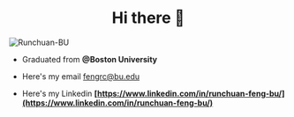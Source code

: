 <!--
**Runchuan-BU/Runchuan-BU** is a ✨ _special_ ✨ repository because its `README.md` (this file) appears on your GitHub profile.

Here are some ideas to get you started:

- 🔭 I’m currently working on ...
- 🌱 I’m currently learning ...
- 👯 I’m looking to collaborate on ...
- 🤔 I’m looking for help with ...
- 💬 Ask me about ...
- 📫 How to reach me: ...
- 😄 Pronouns: ...
- ⚡ Fun fact: ...
-->
<h1 align="center">Hi there 👋</h1>
<p align="left"> <img src="https://komarev.com/ghpvc/?username=Runchuan-BU&label=Profile%20views&color=0e75b6&style=flat" alt="Runchuan-BU" /> </p>

- Graduated from **@Boston University**

- Here's my email [fengrc@bu.edu](fengrc@bu.edu)

- Here's my Linkedin **[https://www.linkedin.com/in/runchuan-feng-bu/](https://www.linkedin.com/in/runchuan-feng-bu/)**



